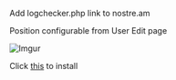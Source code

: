 Add logchecker.php link to nostre.am

Position configurable from User Edit page

![Imgur](http://i.imgur.com/Nm3LXaJ.png)

Click [this](https://github.com/CoreSavage/nos-logchecker-link/raw/master/src/nos-logchecker-link.user.js) to install
